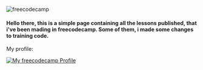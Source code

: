 ![freecodecamp](https://raw.githubusercontent.com/fadetobash/freecodecamp-lessons/main/images/freecode.webp)
#### Hello there, this is a simple page containing all the lessons published, that i've been mading in freecodecamp. Some of them, i made some changes to training code. 

<div>
  <p> My profile: <p>
  <a href="https://www.freecodecamp.org/fadetobash"><img src="https://img.shields.io/badge/Freecodecamp-%23123.svg?&style=for-the-badge&logo=freecodecamp&logoColor=green" alt="My freecodecamp Profile">
</div>
